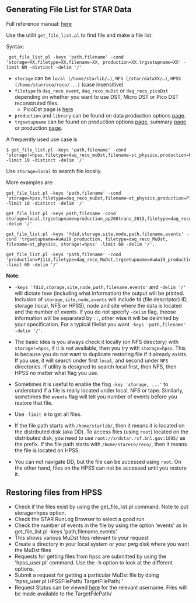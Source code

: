 Generating File List for STAR Data
-----------------------------------

Full reference manual: [here](https://drupal.star.bnl.gov/STAR/comp/sofi/filecatalog/user-manual)

Use the utilit `get_file_list.pl` to find file and make a file list.

Syntax: 
```
 get_file_list.pl -keys 'path,filename' -cond 'storage=XX,filetype=XX,filename~XX, production=XX,trgsetupname=XX' -limit NN -distinct -delim '/'
```
- `storage` can be `local (/home/starlib/…)`, `NFS (/star/dataXX/…)`, `HPSS (/home/starreco/reco/...)` (case insensitive) 
- `filetype` is  `daq_reco_event`, `daq_reco_muDst` or `daq_reco_picoDst` depending on whether you want to use DST, Micro DST or Pico DST reconstruted files.
  - PicoDst page is [here](https://drupal.star.bnl.gov/STAR/blog/gnigmat/picodst-format)
- `production` and `library` can be found on data production options [page](https://www.star.bnl.gov/devcgi/dbProdOptionRetrv.pl).
- `trgsetupname` can be found on production options [page](https://www.star.bnl.gov/devcgi/dbProdOptionRetrv.pl), summary [page](https://www.star.bnl.gov/public/comp/prod/DataSummary.html) or production [page](https://drupal.star.bnl.gov/STAR/comp/prod).

A frequently used use case is 
```
$ get_file_list.pl -keys 'path,filename' -cond 'storage!=hpss,filetype=daq_reco_muDst,filename~st_physics,production=P11id,trgsetupname=AuAu19_production' -limit 10 -distinct -delim '/'
```
Use `storage=local` to search file locally. 

More examples are:
```
get_file_list.pl -keys 'path,filename' -cond 'storage=hpss,filetype=daq_reco_muDst,filename~st_physics,production=P11id,trgsetupname=AuAu19_production' -limit 10 -distinct -delim '/' 

get_file_list.pl -keys path,filename -cond storage=local,trgsetupname=production_pp200trans_2015,filetype=daq_reco_mudst,filename~st_fms_16 -delim '/' 

get_file_list.pl -keys 'fdid,storage,site,node,path,filename,events' -cond 'trgsetupname=AuAu19_production, filetype=daq_reco_MuDst, filename~st_physics, storage!=hpss' -limit 60 -delim '/'. 

get_file_list.pl -keys 'path,filename' -cond 'production=P11id,filetype=daq_reco_MuDst,trgsetupname=AuAu19_production,tpx=1,filename~st_physics,sanity=1,storage!=HPSS' -limit 60 -delim '/'
```

**Note:**
- `-keys 'fdid,storage,site,node,path,filename,events'` and `-delim '/'` will dictate how (including what information) the output will be printed. Inclusion of `storage,site,node,events` will include fd (file descriptor) ID, storage (local, NFS or HPSS), node and site where the data is located and the number of events. If you do not specify `-delim` flag, theose information will be separated by `::`, other wise it will be delimited by your specification. For a typical filelist you want `-keys 'path,filename' -delim '/'`. 

- The basic idea is you always check it locally (on NFS directory) with `storage!=hpss`, if it is not available, then you try with `storage=hpss`. This is because you do not want to duplicate restoring file if it already exists. If you use, it will search under first `local`, and second under `NFS` directories.  If utility is designed to search local first, then NFS, then HPSS no matter what flag you use.

- Sometimes it is useful to enable the flag `-key 'storage, ...'` to understand if a file is really located under local, NFS or tape. Similarly, sometimes the `events` flag will tell you number of events before you restore that file.

- Use `-limit 0` to get all files.

- If the file path starts with `/home/starlib/`, then it means it is located on the distributed disk (aka DD). To access files (using `root`) located on the distributed disk, you need to use `root://xrdstar.rcf.bnl.gov:1095/` as the prefix. If the file path starts with `/home/stareco/reco/`, then it means the file is located on HPSS.

- You can not navigate DD, but the file can be accessed using `root`. On the other hand, files on the HPSS can not be accessed until you restore it.

## Restoring files from HPSS 

- Check if the files exist by using the get_file_list.pl command. Note to put storage=hpss option.
- Check the  STAR RunLog Browser to select a good run
- Check the number of events in the file by using the option 'events' as in get_file_list.pl -keys 'path,filename,events'
- This shows various MuDst files relevant to your request
- Create a directory in your local system or your pwg disk where you want the MuDst files
- Requests for getting files from hpss are submitted by using the 'hpss_user.pl' command. Use the -h option to look at the different options.
- Submit a request for getting a particular MuDst file by doing 'hpss_user.pl HPSSFilePath/ TargetFilePath/ '
- Request Status can be viewed [here](https://www.star.bnl.gov/devcgi/display_accnt.cgi) for the relevant username. Files will be made available to the TargetFilePath/
